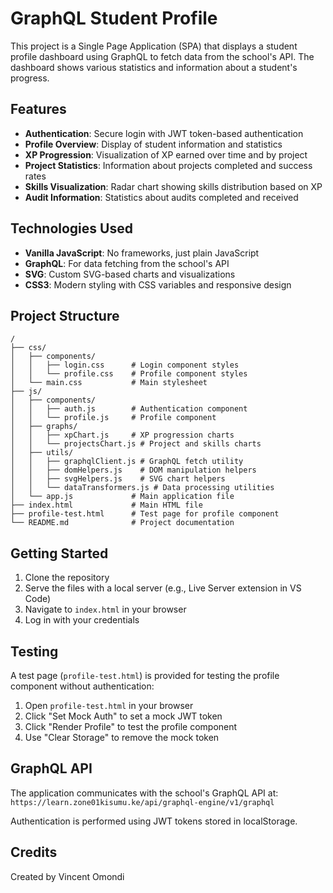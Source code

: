 # GraphQL Student Profile

This project is a Single Page Application (SPA) that displays a student profile dashboard using GraphQL to fetch data from the school's API. The dashboard shows various statistics and information about a student's progress.

## Features

- **Authentication**: Secure login with JWT token-based authentication
- **Profile Overview**: Display of student information and statistics
- **XP Progression**: Visualization of XP earned over time and by project
- **Project Statistics**: Information about projects completed and success rates
- **Skills Visualization**: Radar chart showing skills distribution based on XP
- **Audit Information**: Statistics about audits completed and received

## Technologies Used

- **Vanilla JavaScript**: No frameworks, just plain JavaScript
- **GraphQL**: For data fetching from the school's API
- **SVG**: Custom SVG-based charts and visualizations
- **CSS3**: Modern styling with CSS variables and responsive design

## Project Structure

```
/
├── css/
│   ├── components/
│   │   ├── login.css      # Login component styles
│   │   └── profile.css    # Profile component styles
│   └── main.css           # Main stylesheet
├── js/
│   ├── components/
│   │   ├── auth.js        # Authentication component
│   │   └── profile.js     # Profile component
│   ├── graphs/
│   │   ├── xpChart.js     # XP progression charts
│   │   └── projectsChart.js # Project and skills charts
│   ├── utils/
│   │   ├── graphqlClient.js # GraphQL fetch utility
│   │   ├── domHelpers.js    # DOM manipulation helpers
│   │   ├── svgHelpers.js    # SVG chart helpers
│   │   └── dataTransformers.js # Data processing utilities
│   └── app.js             # Main application file
├── index.html             # Main HTML file
├── profile-test.html      # Test page for profile component
└── README.md              # Project documentation
```

## Getting Started

1. Clone the repository
2. Serve the files with a local server (e.g., Live Server extension in VS Code)
3. Navigate to `index.html` in your browser
4. Log in with your credentials

## Testing

A test page (`profile-test.html`) is provided for testing the profile component without authentication:

1. Open `profile-test.html` in your browser
2. Click "Set Mock Auth" to set a mock JWT token
3. Click "Render Profile" to test the profile component
4. Use "Clear Storage" to remove the mock token

## GraphQL API

The application communicates with the school's GraphQL API at:
`https://learn.zone01kisumu.ke/api/graphql-engine/v1/graphql`

Authentication is performed using JWT tokens stored in localStorage.

## Credits

Created by Vincent Omondi 